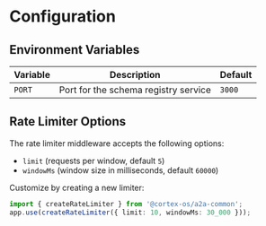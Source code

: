 # Configuration

## Environment Variables
| Variable | Description | Default |
|----------|-------------|---------|
| `PORT` | Port for the schema registry service | `3000` |

## Rate Limiter Options
The rate limiter middleware accepts the following options:
- `limit` (requests per window, default `5`)
- `windowMs` (window size in milliseconds, default `60000`)

Customize by creating a new limiter:
```ts
import { createRateLimiter } from '@cortex-os/a2a-common';
app.use(createRateLimiter({ limit: 10, windowMs: 30_000 }));
```
